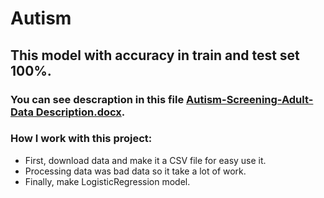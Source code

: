 # Autism
## This model with accuracy in train and test set 100%.
### You can see descraption in this file [Autism-Screening-Adult-Data Description.docx](https://github.com/AntoniosMalak/Autism/blob/main/Autism-Screening-Adult-Data%20Description.docx).

### How I work with this project:
- First, download data and make it a CSV file for easy use it.
- Processing data was bad data so it take a lot of work.
- Finally, make LogisticRegression model.
